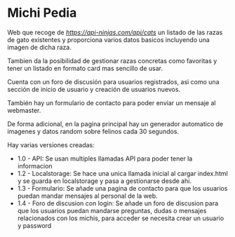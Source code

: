 # Michi Pedia

Web que recoge de *https://api-ninjas.com/api/cats* un listado de las razas de gato existentes y proporciona varios datos basicos incluyendo una imagen de dicha raza.

Tambien da la posibilidad de gestionar razas concretas como favoritas y tener un listado en formato card mas sencillo de usar.

Cuenta con un foro de discusión para usuarios registrados, asi como una sección de inicio de usuario y creación de usuarios nuevos.

También hay un formulario de contacto para poder enviar un mensaje al webmaster.

De forma adicional, en la pagina principal hay un generador automatico de imagenes y datos random sobre felinos cada 30 segundos.

Hay varias versiones creadas:
- 1.0 - API: Se usan multiples llamadas API para poder tener la informacion
- 1.2 - Localstorage: Se hace una unica llamada inicial al cargar index.html y se guarda en localstorage y pasa a gestionarse desde ahi.
- 1.3 - Formulario: Se añade una pagina de contacto para que los usuarios puedan mandar mensajes al personal de la web.
- 1.4 - Foro de discusion con login: Se añade un foro de discusion para que los usuarios puedan mandarse preguntas, dudas o mensajes relacionados con los michis, para acceder se necesita crear un usuario y password